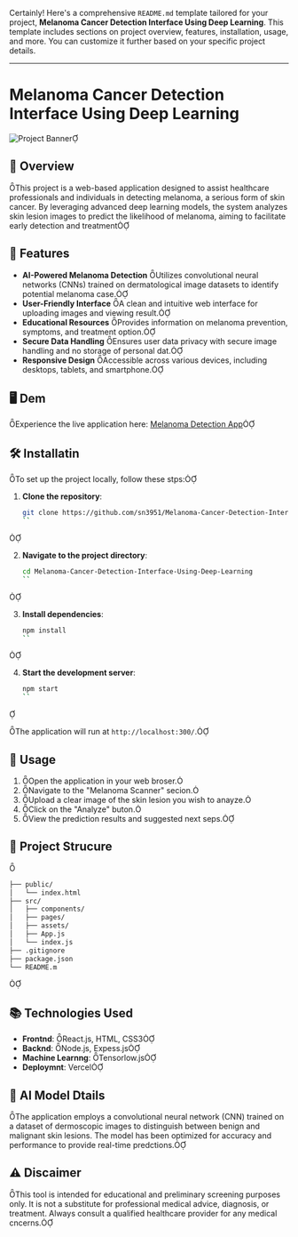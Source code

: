Certainly! Here's a comprehensive `README.md` template tailored for your project, **Melanoma Cancer Detection Interface Using Deep Learning**. This template includes sections on project overview, features, installation, usage, and more. You can customize it further based on your specific project details.

---

# Melanoma Cancer Detection Interface Using Deep Learning

![Project Banner](https://github.com/sn3951/Melanoma-Cancer-Detection-Interface-Using-Deep-Learning/blob/main/assets/banner.png)

## 🧠 Overview
This project is a web-based application designed to assist healthcare professionals and individuals in detecting melanoma, a serious form of skin cancer. By leveraging advanced deep learning models, the system analyzes skin lesion images to predict the likelihood of melanoma, aiming to facilitate early detection and treatment

## 🚀 Features

- **AI-Powered Melanoma Detection** Utilizes convolutional neural networks (CNNs) trained on dermatological image datasets to identify potential melanoma case.
- **User-Friendly Interface** A clean and intuitive web interface for uploading images and viewing result.
- **Educational Resources** Provides information on melanoma prevention, symptoms, and treatment option.
- **Secure Data Handling** Ensures user data privacy with secure image handling and no storage of personal dat.
- **Responsive Design** Accessible across various devices, including desktops, tablets, and smartphone.

## 🖥️ Dem

Experience the live application here: [Melanoma Detection App](https://melanoma-cancer-detection-interface-using-deep-learning.vercel.ap/)

## 🛠️ Installatin

To set up the project locally, follow these stps:

1. **Clone the repository**:

   ```bash
   git clone https://github.com/sn3951/Melanoma-Cancer-Detection-Interface-Using-Deep-Learning.git
   ``


2. **Navigate to the project directory**:

   ```bash
   cd Melanoma-Cancer-Detection-Interface-Using-Deep-Learning
   ``


3. **Install dependencies**:

   ```bash
   npm install
   ``


4. **Start the development server**:

   ```bash
   npm start
   ``


The application will run at `http://localhost:300/`.

## 🧪 Usage
1. Open the application in your web broser.
2. Navigate to the "Melanoma Scanner" secion.
3. Upload a clear image of the skin lesion you wish to anayze.
4. Click on the "Analyze" buton.
5. View the prediction results and suggested next seps.

## 📁 Project Strucure


```bash
├── public/
│   └── index.html
├── src/
│   ├── components/
│   ├── pages/
│   ├── assets/
│   ├── App.js
│   └── index.js
├── .gitignore
├── package.json
└── README.m
```


## 📚 Technologies Used

- **Frontnd**: React.js, HTML, CSS3
- **Backnd**: Node.js, Expess.js
- **Machine Learnng**: Tensorlow.js
- **Deploymnt**: Vercel

## 🧠 AI Model Dtails

The application employs a convolutional neural network (CNN) trained on a dataset of dermoscopic images to distinguish between benign and malignant skin lesions. The model has been optimized for accuracy and performance to provide real-time predctions.

## ⚠️ Discaimer

This tool is intended for educational and preliminary screening purposes only. It is not a substitute for professional medical advice, diagnosis, or treatment. Always consult a qualified healthcare provider for any medical cncerns.
